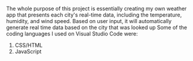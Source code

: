 The whole purpose of this project is essentially creating my own weather app that presents each city's real-time data, including the temperature, humidity, and wind speed. 
Based on user input, it will automatically generate real time data based on the city that was looked up 
Some of the coding languages I used on Visual Studio Code were: 
1. CSS/HTML
2. JavaScript
